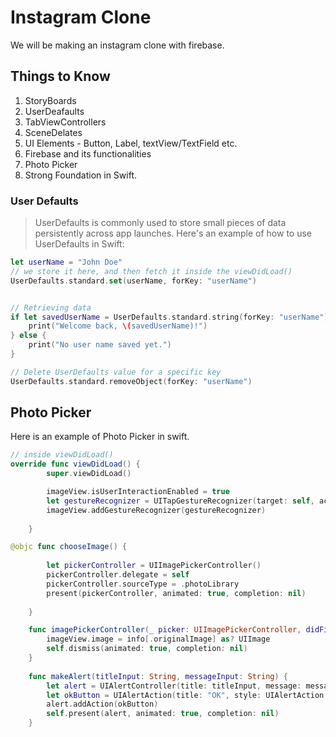 # Instagram Clone

We will be making an instagram clone with firebase.

## Things to Know

1. StoryBoards
2. UserDeafaults
3. TabViewControllers
4. SceneDelates
5. UI Elements - Button, Label, textView/TextField etc.
6. Firebase and its functionalities
7. Photo Picker
8. Strong Foundation in Swift.


### User Defaults

> UserDefaults is commonly used to store small pieces of data persistently across app launches. Here's an example of how to use UserDefaults in Swift:

```swift
let userName = "John Doe"
// we store it here, and then fetch it inside the viewDidLoad()
UserDefaults.standard.set(userName, forKey: "userName")


// Retrieving data
if let savedUserName = UserDefaults.standard.string(forKey: "userName") {
    print("Welcome back, \(savedUserName)!")
} else {
    print("No user name saved yet.")
}

// Delete UserDefaults value for a specific key
UserDefaults.standard.removeObject(forKey: "userName")
```


## Photo Picker

Here is an example of Photo Picker in swift.


```swift
// inside viewDidLoad()
override func viewDidLoad() {
        super.viewDidLoad()

        imageView.isUserInteractionEnabled = true
        let gestureRecognizer = UITapGestureRecognizer(target: self, action: #selector(chooseImage))
        imageView.addGestureRecognizer(gestureRecognizer)
        
    }

@objc func chooseImage() {
        
        let pickerController = UIImagePickerController()
        pickerController.delegate = self
        pickerController.sourceType = .photoLibrary
        present(pickerController, animated: true, completion: nil)
        
    }

    func imagePickerController(_ picker: UIImagePickerController, didFinishPickingMediaWithInfo info: [UIImagePickerController.InfoKey : Any]) {
        imageView.image = info[.originalImage] as? UIImage
        self.dismiss(animated: true, completion: nil)
    }
    
    func makeAlert(titleInput: String, messageInput: String) {
        let alert = UIAlertController(title: titleInput, message: messageInput, preferredStyle: UIAlertController.Style.alert)
        let okButton = UIAlertAction(title: "OK", style: UIAlertAction.Style.default, handler: nil)
        alert.addAction(okButton)
        self.present(alert, animated: true, completion: nil)
    }
    
```